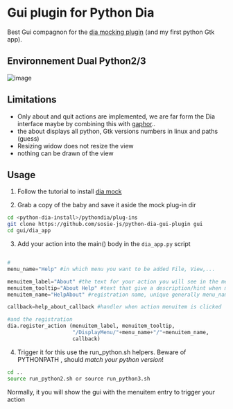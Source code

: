# Gui plugin for Python Dia 

Best Gui compagnon for the [dia mocking plugin](https://github.com/sosie-js/python-dia-mock-plugin) (and my first python Gtk app).

## Environnement Dual Python2/3

![image](https://user-images.githubusercontent.com/70700670/144463229-4f2a4c7b-7aff-47e4-8576-53c1ce4451dc.png)

## Limitations

- Only about and quit actions are implemented, we are far form the Dia interface
maybe by combining this with [gaphor](https://github.com/gaphor)..
- the about displays all python, Gtk versions numbers in linux and paths (guess)
- Resizing widow does not resize the view
- nothing can be drawn of the view

## Usage 

1. Follow the tutorial  to install [dia mock](https://sosie-js.github.io/python-dia/mock/)

2. Grab a copy of the baby and save it aside the mock plug-in dir

```bash
cd <python-dia-install>/pythondia/plug-ins
git clone https://github.com/sosie-js/python-dia-gui-plugin gui
cd gui/dia_app
```

3. Add your action into the main() body in the `dia_app.py` script

```python

#
menu_name="Help" #in which menu you want to be added File, View,...

menuitem_label="About" #the text for your action you will see in the menu
menuitem_tooltip="About Help" #text that give a description/hint when mouse is over (does not show in menu)
menuitem_name="HelpAbout" #registration name, unique generally menu_name+menuitem_label

callback=help_about_callback #handler when action menuitem is clicked

#and the registration
dia.register_action (menuitem_label, menuitem_tooltip, 
                     "/DisplayMenu/"+menu_name+"/"+menuitem_name, 
                     callback)

```

4. Trigger it  for this  use the run_python.sh helpers. Beware of PYTHONPATH , should *match your python version*!


```bash
cd ..
source run_python2.sh or source run_python3.sh 
```

Normally, it you will show the gui with the menuitem entry to trigger your action
